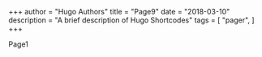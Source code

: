 +++
author = "Hugo Authors"
title = "Page9"
date = "2018-03-10"
description = "A brief description of Hugo Shortcodes"
tags = [
    "pager",
]
+++

Page1